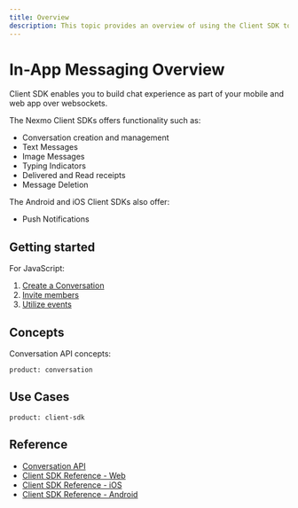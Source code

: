 ```yaml
---
title: Overview
description: This topic provides an overview of using the Client SDK to build in-app messaging applications.
---
```


# In-App Messaging Overview

Client SDK enables you to build chat experience as part of your mobile and web app over websockets. 

The Nexmo Client SDKs offers functionality such as:

* Conversation creation and management
* Text Messages
* Image Messages
* Typing Indicators
* Delivered and Read receipts
* Message Deletion

The Android and iOS Client SDKs also offer:

* Push Notifications

## Getting started

For JavaScript:

1. [Create a Conversation](/client-sdk/in-app-messaging/guides/simple-conversation)
2. [Invite members](/client-sdk/in-app-messaging/guides/inviting-members)
3. [Utilize events](/client-sdk/in-app-messaging/guides/utilizing-events)

## Concepts

Conversation API concepts:

```concept_list
product: conversation
```

## Use Cases

```use_cases
product: client-sdk
```

## Reference

* [Conversation API](/api/conversation)
* [Client SDK Reference - Web](/sdk/client-sdk/javascript)
* [Client SDK Reference - iOS](/sdk/client-sdk/ios)
* [Client SDK Reference - Android](/sdk/client-sdk/android)
